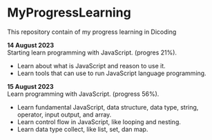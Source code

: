 # MyProgressLearning
This repository contain of my progress learning in Dicoding

**14 August 2023**<br>
Starting learn programming with JavaScript. (progres 21%).
* Learn about what is JavaScript and reason to use it.
* Learn tools that can use to run JavaScript language programming.
  
**15 August 2023**<br>
Learn programming with JavaScript. (progress 56%).
* Learn fundamental JavaScript, data structure, data type, string, operator, input output, and array.
* Learn control flow in JavaScript, like looping and nesting.
* Learn data type collect, like list, set, dan map.
